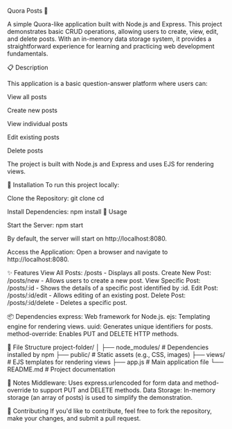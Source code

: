 Quora Posts 📝

A simple Quora-like application built with Node.js and Express. This project demonstrates basic CRUD operations, allowing users to create, view, edit, and delete posts. With an in-memory data storage system, it provides a straightforward experience for learning and practicing web development fundamentals.

📋 Description

This application is a basic question-answer platform where users can:

View all posts

Create new posts

View individual posts

Edit existing posts

Delete posts

The project is built with Node.js and Express and uses EJS for rendering views.

🚀 Installation
To run this project locally:

Clone the Repository:
git clone <repository-url>
cd <project-folder>

Install Dependencies:
npm install
🔧 Usage

Start the Server:
npm start

By default, the server will start on http://localhost:8080.

Access the Application: Open a browser and navigate to http://localhost:8080.

✨ Features
View All Posts: /posts - Displays all posts.
Create New Post: /posts/new - Allows users to create a new post.
View Specific Post: /posts/:id - Shows the details of a specific post identified by :id.
Edit Post: /posts/:id/edit - Allows editing of an existing post.
Delete Post: /posts/:id/delete - Deletes a specific post.

📦 Dependencies
express: Web framework for Node.js.
ejs: Templating engine for rendering views.
uuid: Generates unique identifiers for posts.
method-override: Enables PUT and DELETE HTTP methods.

📂 File Structure
project-folder/
│
├── node_modules/          # Dependencies installed by npm
├── public/                # Static assets (e.g., CSS, images)
├── views/                 # EJS templates for rendering views
├── app.js                 # Main application file
└── README.md              # Project documentation

📝 Notes
Middleware: Uses express.urlencoded for form data and method-override to support PUT and DELETE methods.
Data Storage: In-memory storage (an array of posts) is used to simplify the demonstration.

🤝 Contributing
If you'd like to contribute, feel free to fork the repository, make your changes, and submit a pull request.
